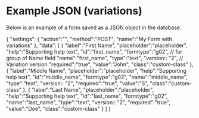 # Example JSON (variations)
Below is an example of a form saved as a JSON object in the database.

{
	"settings":
				{
					"action":"",
					"method":"POST",
					"name":"My Form with variations"
				},
	"data":
			[
				{
					"label":"First Name",
					"placeholder":"placeholder",
					"help":"Supporting help text",
					"id":"first_name",
					"formtype":"g02", // for group of Name field
					"name":"first_name",
					"type":"text",
          "version:: "2", // Variation version
					"required":"true",
					"value":"John",
					"class":"custom-class"
				},
				{
					"label":"Middle Name",
					"placeholder":"placeholder",
					"help":"Supporting help text",
					"id":"middle_name",
					"formtype":"g02",
					"name":"middle_name",
					"type":"text",
          "version:: "2",
					"required":"true",
					"value":"S",
					"class":"custom-class"
				},
				{
					"label":"Last Name",
					"placeholder":"placeholder",
					"help":"Supporting help text",
					"id":"last_name",
					"formtype":"g02",
					"name":"last_name",
					"type":"text",
          "version:: "2",
					"required":"true",
					"value":"Doe",
					"class":"custom-class"
				}
			]
}
